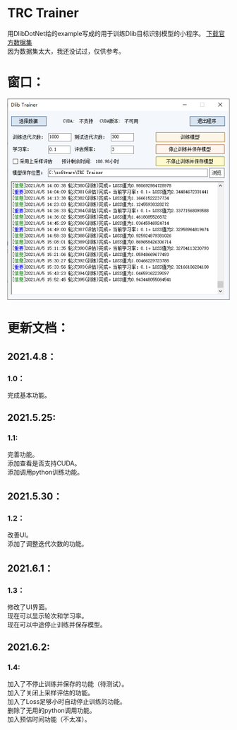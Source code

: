 # TRC Trainer
 用DlibDotNet给的example写成的用于训练Dlib目标识别模型的小程序。
[下载官方数据集](http://dlib.net/files/data/dlib_rear_end_vehicles_v1.tar)  
因为数据集太大，我还没试过，仅供参考。
# 窗口：
![image](https://github.com/Firemountaincold/TRC-Trainer/blob/main/Image.png)
# 更新文档：
## 2021.4.8：
### 1.0：
完成基本功能。  
## 2021.5.25:
### 1.1:
完善功能。   
添加查看是否支持CUDA。   
添加调用python训练功能。
## 2021.5.30：
### 1.2：
改善UI。   
添加了调整迭代次数的功能。
## 2021.6.1：
### 1.3：
修改了UI界面。  
现在可以显示轮次和学习率。  
现在可以中途停止训练并保存模型。  
## 2021.6.2:
### 1.4:
加入了不停止训练并保存的功能（待测试）。  
加入了关闭上采样评估的功能。  
加入了Loss足够小时自动停止训练的功能。  
删除了无用的python调用功能。  
加入预估时间功能（不太准）。  


